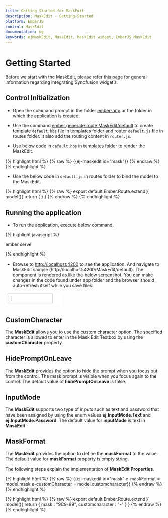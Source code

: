 ```yaml
---
title: Getting Started for MaskEdit
description: MaskEdit - Getting-Started
platform: EmberJS
control: MaskEdit
documentation: ug
keywords: ejMaskEdit, MaskEdit, MaskEdit widget, EmberJS MaskEdit
---
```

# Getting Started

Before we start with the MaskEdit, please refer [this page](https://help.syncfusion.com/emberjs/overview) for general information regarding integrating Syncfusion widget’s.

## Control Initialization

* Open the command prompt in the folder [ember-app](https://help.syncfusion.com/emberjs/getting-started#create-a-simple-ember-application) or the folder in which the application is created.

* Use the command [ember generate route MaskEdit/default](https://guides.emberjs.com/v2.11.0/routing/defining-your-routes/) to create template `default.hbs` file in templates folder and router `default.js` file in routes folder. It also add the routing content in `router.js`.

* Use below code in `default.hbs` in templates folder to render the MaskEdit.

{% highlight html %}
{% raw %}
            {{ej-maskedit id="mask"}}
{% endraw %}
{% endhighlight %}

* Use the below code in `default.js` in routes folder to bind the model to the MaskEdit.

{% highlight html %}
{% raw %}
	export default Ember.Route.extend({
      model(){
         return {
        }
    }
{% endraw %}
{% endhighlight %}


## Running the application

* To run the application, execute below command.

{% highlight javascript %}
 
 ember serve

{% endhighlight %}

* Browse to [http://localhost:4200](http://localhost:4200) to see the application. And navigate to MaskEdit sample (http://localhost:4200/MaskEdit/default). The component is rendered as like the below screenshot. You can make changes in the code found under app folder and the browser should auto-refresh itself while you save files. 

![](Getting-Started_images/Getting-Started_img1.png)



## CustomCharacter

The **MaskEdit** allows you to use the custom character option. The specified character is allowed to enter in the Mask Edit Textbox by using the **customCharacter** property.

## HidePromptOnLeave

The **MaskEdit** provides the option to hide the prompt when you focus out from the control. The mask prompt is visible when you focus again to the control. The default value of **hidePromptOnLeave** is false.

## InputMode

The **MaskEdit** supports two type of inputs such as text and password that have been assigned by using the enum values **ej.InputMode.Text** and **ej.InputMode.Password**. The default value for **inputMode** is text in **MaskEdit**.

## MaskFormat

The **MaskEdit** provides the option to define the **maskFormat** to the value. The default value for **maskFormat** property is empty string.

The following steps explain the implementation of **MaskEdit Properties**.

{% highlight html %}
{% raw %}
            {{ej-maskedit id="mask" e-maskFormat = model.mask e-customCharacter = model.customcharacter}}
{% endraw %}
{% endhighlight %}

{% highlight html %}
{% raw %}
	export default Ember.Route.extend({
      model(){
         return {
             mask :  "9C9-99",
             customcharacter : "-"
        }
    }
{% endraw %}
{% endhighlight %}
